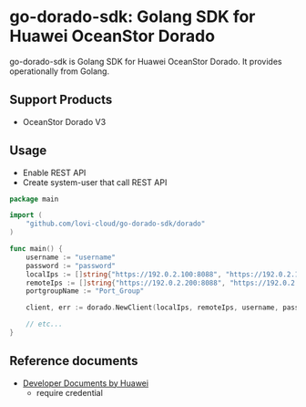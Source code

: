 # go-dorado-sdk: Golang SDK for Huawei OceanStor Dorado

go-dorado-sdk is Golang SDK for Huawei OceanStor Dorado.
It provides operationally from Golang.

## Support Products

- OceanStor Dorado V3

## Usage

- Enable REST API
- Create system-user that call REST API

```go
package main

import (
    "github.com/lovi-cloud/go-dorado-sdk/dorado"
)

func main() {
	username := "username"
	password := "password"
	localIps := []string{"https://192.0.2.100:8088", "https://192.0.2.101:8088"}
	remoteIps := []string{"https://192.0.2.200:8088", "https://192.0.2.201:8088"}
	portgroupName := "Port_Group"

	client, err := dorado.NewClient(localIps, remoteIps, username, password, portgroupName, nil)

    // etc...
}
```

## Reference documents

- [Developer Documents by Huawei](https://support.huawei.com/enterprise/en/centralized-storage/oceanstor-dorado3000-v3-pid-23786734?category=developer-documents)
    - require credential